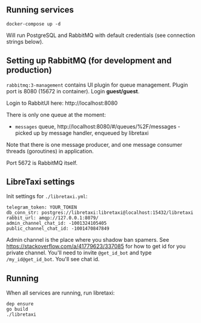 ## Running services

```
docker-compose up -d
```

Will run PostgreSQL and RabbitMQ with default credentials (see connection strings below).

## Setting up RabbitMQ (for development and production)

`rabbitmq:3-management` contains UI plugin for queue management. Plugin port is 8080 (15672 in container).
Login **guest/guest**.

Login to RabbitUI here: http://localhost:8080

There is only one queue at the moment:

* `messages` queue, http://localhost:8080/#/queues/%2F/messages - picked up by message handler, enqueued by libretaxi

Note that there is one message producer, and one message consumer threads (goroutines) in application.

Port 5672 is RabbitMQ itself.

## LibreTaxi settings

Init settings for `./libretaxi.yml`:

```
telegram_token: YOUR_TOKEN
db_conn_str: postgres://libretaxi:libretaxi@localhost:15432/libretaxi
rabbit_url: amqp://127.0.0.1:8079/
admin_channel_chat_id: -1001324105405
public_channel_chat_id: -1001470847849
```

Admin channel is the place where you shadow ban spamers. 
See https://stackoverflow.com/a/41779623/337085 for how to get id for you private channel.
You'll need to invite `@get_id_bot` and type `/my_id@get_id_bot`. You'll see chat id.

## Running

When all services are running, run libretaxi:

```
dep ensure
go build
./libretaxi
```
